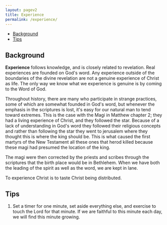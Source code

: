 ```yaml
---
layout: pagev2
title: Experience
permalink: /experience/
---
```

- [Background](#background)
- [Tips](#tips)

## Background

**Experience** follows knowledge, and is closely related to revelation. Real experiences are founded on God's word. Any experience outside of the boundaries of the divine revelation are not a genuine experience of Christ as life. The only way we know what we experience is genuine is by coming to the Word of God.

Throughout history, there are many who participate in strange practices, some of which are somewhat founded in God's word, but whenever the emphasis in the scriptures is lost, it's easy for our natural man to tend toward extremes. This is the case with the Magi in Matthew chapter 2; they had a living experience of Christ, and they followed the star. Because of a lack of understanding in God's word they followed their religious concepts and rather than following the star they went to jerusalem where they thought this is where the king should be. This is what caused the first martyrs of the New Testament all these ones that herod killed because these magi had presumed the location of the king. 

The magi were then corrected by the priests and scribes through the scriptures that the birth place would be in Bethlehem. When we have both the leading of the spirit as well as the word, we are kept in lane.

To experience Christ is to taste Christ being distributed.

## Tips
 
1. Set a timer for one minute, set aside everything else, and exercise to touch the Lord for that minute. If we are faithful to this minute each day, we will find this minute growing. 
